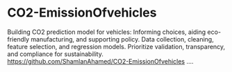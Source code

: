 # CO2-EmissionOfvehicles
Building CO2 prediction model for vehicles: Informing choices, aiding eco-friendly manufacturing, and supporting policy. Data collection, cleaning, feature selection, and regression models. Prioritize validation, transparency, and compliance for sustainability.
https://github.com/ShamlanAhamed/CO2-EmissionOfvehicles
....
